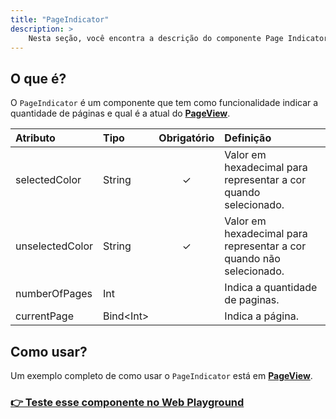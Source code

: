 ```yaml
---
title: "PageIndicator"
description: >
    Nesta seção, você encontra a descrição do componente Page Indicator.
---
```


## O que é?

O `PageIndicator` é um componente que tem como funcionalidade indicar a quantidade de páginas e qual é a atual do [**PageView**](pageview.md).

| Atributo | Tipo | Obrigatório | Definição |
| :--- | :--- | :---: | :--- |
| selectedColor | String | ✓ | Valor em hexadecimal para representar a cor quando selecionado. |
| unselectedColor | String | ✓ | Valor em hexadecimal para representar a cor quando não selecionado. |
| numberOfPages | Int |   | Indica a quantidade de paginas. |
| currentPage | Bind&lt;Int&gt; |   | Indica a página. |

## Como usar?

Um exemplo completo de como usar o `PageIndicator` está em [**PageView**](pageview.md#como-usar).

### [👉 Teste esse componente no Web Playground​](https://beagle-playground.netlify.app/#/demo/default-components/pageview.json)

